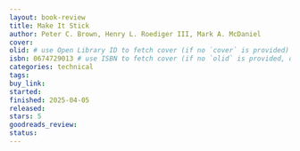 ```yaml
---
layout: book-review
title: Make It Stick
author: Peter C. Brown, Henry L. Roediger III, Mark A. McDaniel
cover:
olid: # use Open Library ID to fetch cover (if no `cover` is provided)
isbn: 0674729013 # use ISBN to fetch cover (if no `olid` is provided, dashes are optional)
categories: technical
tags:
buy_link:
started: 
finished: 2025-04-05
released:
stars: 5
goodreads_review:
status:
---
```

